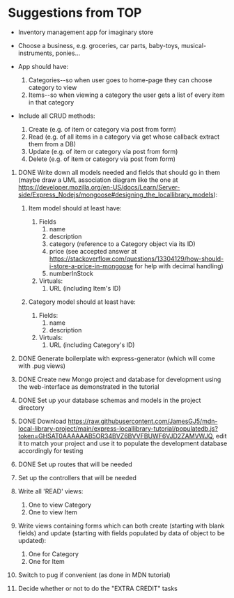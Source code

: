 # Suggestions from TOP

- Inventory management app for imaginary store

- Choose a business, e.g. groceries, car parts, baby-toys, musical-instruments, ponies...

- App should have:
    1. Categories--so when user goes to home-page they can choose category to view
    2. Items--so when viewing a category the user gets a list of every item in that category

- Include all CRUD methods:
    1. Create (e.g. of item or category via post from form)
    2. Read (e.g. of all items in a category via get whose callback extract them from a DB)
    3. Update (e.g. of item or category via post from form)
    4. Delete (e.g. of item or category via post from form)

1. DONE Write down all models needed and fields that should go in them (maybe draw a UML association diagram like the one at https://developer.mozilla.org/en-US/docs/Learn/Server-side/Express_Nodejs/mongoose#designing_the_locallibrary_models):

    1. Item model should at least have:
        1. Fields
            1. name
            2. description
            3. category (reference to a Category object via its ID)
            4. price (see accepted answer at https://stackoverflow.com/questions/13304129/how-should-i-store-a-price-in-mongoose for help with decimal handling)
            5. numberInStock
        2. Virtuals:
            1. URL (including Item's ID)

    2. Category model should at least have:
        1. Fields:
            1. name
            2. description
        2. Virtuals:
            1. URL (including Category's ID)

2. DONE Generate boilerplate with express-generator (which will come with .pug views)

3. DONE Create new Mongo project and database for development using the web-interface as demonstrated in the tutorial

4. DONE Set up your database schemas and models in the project directory

5. DONE Download https://raw.githubusercontent.com/JamesGJ5/mdn-local-library-project/main/express-locallibrary-tutorial/populatedb.js?token=GHSAT0AAAAAAB5OR34BVZ6BVVFBUWF6VJD2ZAMVWJQ, edit it to match your project and use it to populate the development database accordingly for testing

6. DONE Set up routes that will be needed

7. Set up the controllers that will be needed

8. Write all 'READ' views:
    1. One to view Category
    2. One to view Item

9. Write views containing forms which can both create (starting with blank fields) and update (starting with fields populated by data of object to be updated):
    1. One for Category
    2. One for Item
    
10. Switch to pug if convenient (as done in MDN tutorial)

11. Decide whether or not to do the "EXTRA CREDIT" tasks
